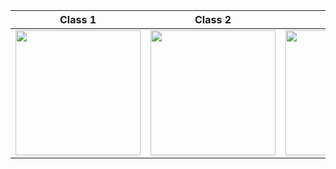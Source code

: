 | Class 1 | Class 2 | Class 3 |
|---------|---------|---------|
| <img src="https://raw.githubusercontent.com/USERNAME/REPOSITORY/main/images/kkd1.png" width="200"> | <img src="https://raw.githubusercontent.com/USERNAME/REPOSITORY/main/images/kkd2.png" width="200"> | <img src="https://raw.githubusercontent.com/USERNAME/REPOSITORY/main/images/kkd3.png" width="200"> |
